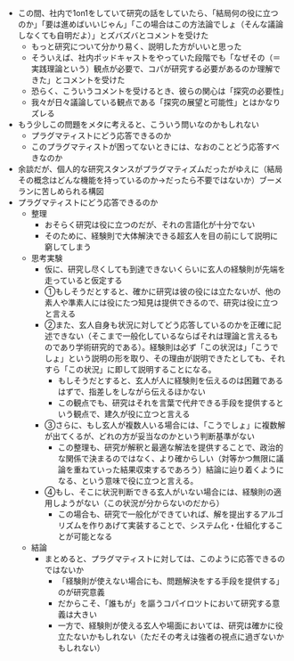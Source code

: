 
* この間、社内で1on1をしていて研究の話をしていたら、「結局何の役に立つのか」「要は進めばいいじゃん」「この場合はこの方法論でしょ（そんな議論しなくても自明だよ）」とズバズバとコメントを受けた
	* もっと研究について分かり易く、説明した方がいいと思った
	* そういえば、社内ポッドキャストをやっていた段階でも「なぜその（＝実践理論という）観点が必要で、コパが研究する必要があるのか理解できた」とコメントを受けた
	* 恐らく、こういうコメントを受けるとき、彼らの関心は「探究の必要性」
	* 我々が日々議論している観点である「探究の展望と可能性」とはかなりズレる
* もう少しこの問題をメタに考えると、こういう問いなのかもしれない
	* プラグマティストにどう応答できるのか
	* このプラグマティストが困ってないときには、なおのことどう応答すべきなのか
* 余談だが、個人的な研究スタンスがプラグマティズムだったがゆえに（結局その概念はどんな機能を持っているのか→だったら不要ではないか）ブーメランに苦しめられる構図
*  プラグマティストにどう応答できるのか
	* 整理
		* おそらく研究は役に立つのだが、それの言語化が十分でない
		* そのために、経験則で大体解決できる超玄人を目の前にして説明に窮してしまう
	* 思考実験
		* 仮に、研究し尽くしても到達できないくらいに玄人の経験則が先端を走っていると仮定する
		* ①もしそうだとすると、確かに研究は彼の役には立たないが、他の素人や準素人には役にたつ知見は提供できるので、研究は役に立つと言える
		* ②また、玄人自身も状況に対してどう応答しているのかを正確に記述できない（そこまで一般化しているならばそれは理論と言えるものであり学術研究的である）。経験則は必ず「この状況は」「こうでしょ」という説明の形を取り、その理由が説明できたとしても、それすら「この状況」に即して説明することになる。
			* もしそうだとすると、玄人が人に経験則を伝えるのは困難であるはずで、指差しをしながら伝えるほかない
			* この観点でも、研究はそれを言葉で代弁できる手段を提供するという観点で、建久が役に立つと言える
		* ③さらに、もし玄人が複数人いる場合には、「こうでしょ」に複数解が出てくるが、どれの方が妥当なのかという判断基準がない
			* この整理も、研究が解釈と最適な解法を提供することで、政治的な関係で決まるのではなく、より確からしい（対等かつ無限に議論を重ねていった結果収束するであろう）結論に辿り着くようになる、という意味で役に立つと言える。
		* ④もし、そこに状況判断できる玄人がいない場合には、経験則の適用しようがない（この状況が分からないのだから）
			* この場合も、研究で一般化ができていれば、解を提出するアルゴリズムを作りあげて実装することで、システム化・仕組化することが可能となる
	* 結論
		* まとめると、プラグマティストに対しては、このように応答できるのではないか
			* 「経験則が使えない場合にも、問題解決をする手段を提供する」のが研究意義
			* だからこそ、「誰もが」を謳うコパイロツトにおいて研究する意義は大きい
			* 一方で、経験則が使える玄人や場面においては、研究は確かに役立たないかもしれない（ただその考えは強者の視点に過ぎないかもしれない）